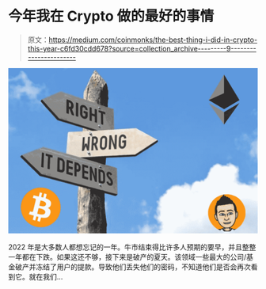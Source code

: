 # 今年我在 Crypto 做的最好的事情

> 原文：<https://medium.com/coinmonks/the-best-thing-i-did-in-crypto-this-year-c6fd30cdd678?source=collection_archive---------9----------------------->

![](img/ddf29590363a27dcb7652302a7d36db4.png)

2022 年是大多数人都想忘记的一年。牛市结束得比许多人预期的要早，并且整整一年都在下跌。如果这还不够，接下来是破产的夏天。该领域一些最大的公司/基金破产并冻结了用户的提款。导致他们丢失他们的密码，不知道他们是否会再次看到它。就在我们…